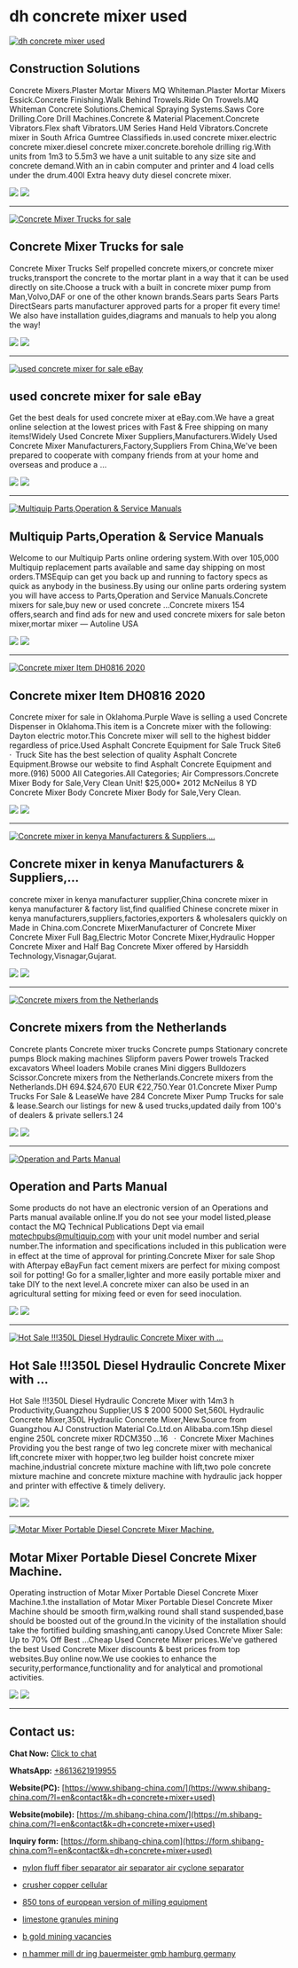 # dh concrete mixer used

<a href="https://swt.shibang-china.com/?l=en&img&k=dh+concrete+mixer+used" target="_blank">![dh concrete mixer used](http://static.shibang-china.com/all-800x300/420.jpg)</a>

## Construction Solutions
Concrete Mixers.Plaster Mortar Mixers MQ Whiteman.Plaster Mortar Mixers Essick.Concrete Finishing.Walk Behind Trowels.Ride On Trowels.MQ Whiteman Concrete Solutions.Chemical Spraying Systems.Saws Core Drilling.Core Drill Machines.Concrete &amp; Material Placement.Concrete Vibrators.Flex shaft Vibrators.UM Series Hand Held Vibrators.Concrete mixer in South Africa Gumtree Classifieds in.used concrete mixer.electric concrete mixer.diesel concrete mixer.concrete.borehole drilling rig.With units from 1m3 to 5.5m3 we have a unit suitable to any size site and concrete demand.With an in cabin computer and printer and 4 load cells under the drum.400l Extra heavy duty diesel concrete mixer.


<a href="https://whatsapp.shibangsoft.com/WhatsApp.php" target="_blank" title="WhatsApp">![](http://static.shibang-china.com/icon/whatsapp.png)</a> <a href="https://swt.shibang-china.com/?l=en&icon&k=dh+concrete+mixer+used" target="_blank">![](http://static.shibang-china.com/icon/chat-en.png)</a>

---

<a href="https://swt.shibang-china.com/?l=en&img&k=dh+concrete+mixer+used" target="_blank">![Concrete Mixer Trucks for sale](http://static.shibang-china.com/all-800x300/114.jpg)</a>

## Concrete Mixer Trucks for sale
Concrete Mixer Trucks Self propelled concrete mixers,or concrete mixer trucks,transport the concrete to the mortar plant in a way that it can be used directly on site.Choose a truck with a built in concrete mixer pump from Man,Volvo,DAF or one of the other known brands.Sears parts Sears Parts DirectSears parts manufacturer approved parts for a proper fit every time! We also have installation guides,diagrams and manuals to help you along the way!


<a href="https://whatsapp.shibangsoft.com/WhatsApp.php" target="_blank" title="WhatsApp">![](http://static.shibang-china.com/icon/whatsapp.png)</a> <a href="https://swt.shibang-china.com/?l=en&icon&k=dh+concrete+mixer+used" target="_blank">![](http://static.shibang-china.com/icon/chat-en.png)</a>

---

<a href="https://swt.shibang-china.com/?l=en&img&k=dh+concrete+mixer+used" target="_blank">![used concrete mixer for sale eBay](http://static.shibang-china.com/all-800x300/1076.jpg)</a>

## used concrete mixer for sale eBay
Get the best deals for used concrete mixer at eBay.com.We have a great online selection at the lowest prices with Fast &amp; Free shipping on many items!Widely Used Concrete Mixer Suppliers,Manufacturers.Widely Used Concrete Mixer Manufacturers,Factory,Suppliers From China,We've been prepared to cooperate with company friends from at your home and overseas and produce a …


<a href="https://whatsapp.shibangsoft.com/WhatsApp.php" target="_blank" title="WhatsApp">![](http://static.shibang-china.com/icon/whatsapp.png)</a> <a href="https://swt.shibang-china.com/?l=en&icon&k=dh+concrete+mixer+used" target="_blank">![](http://static.shibang-china.com/icon/chat-en.png)</a>

---

<a href="https://swt.shibang-china.com/?l=en&img&k=dh+concrete+mixer+used" target="_blank">![Multiquip Parts,Operation &amp; Service Manuals](http://static.shibang-china.com/all-800x300/1142.jpg)</a>

## Multiquip Parts,Operation &amp; Service Manuals
Welcome to our Multiquip Parts online ordering system.With over 105,000 Multiquip replacement parts available and same day shipping on most orders.TMSEquip can get you back up and running to factory specs as quick as anybody in the business.By using our online parts ordering system you will have access to Parts,Operation and Service Manuals.Concrete mixers for sale,buy new or used concrete …Concrete mixers 154 offers,search and find ads for new and used concrete mixers for sale beton mixer,mortar mixer — Autoline USA


<a href="https://whatsapp.shibangsoft.com/WhatsApp.php" target="_blank" title="WhatsApp">![](http://static.shibang-china.com/icon/whatsapp.png)</a> <a href="https://swt.shibang-china.com/?l=en&icon&k=dh+concrete+mixer+used" target="_blank">![](http://static.shibang-china.com/icon/chat-en.png)</a>

---

<a href="https://swt.shibang-china.com/?l=en&img&k=dh+concrete+mixer+used" target="_blank">![Concrete mixer Item DH0816 2020](http://static.shibang-china.com/all-800x300/1494.jpg)</a>

## Concrete mixer Item DH0816 2020
Concrete mixer for sale in Oklahoma.Purple Wave is selling a used Concrete Dispenser in Oklahoma.This item is a Concrete mixer with the following: Dayton electric motor.This Concrete mixer will sell to the highest bidder regardless of price.Used Asphalt Concrete Equipment for Sale Truck Site6&ensp;&#0183;&ensp;Truck Site has the best selection of quality Asphalt Concrete Equipment.Browse our website to find Asphalt Concrete Equipment and more.(916) 5000 All Categories.All Categories; Air Compressors.Concrete Mixer Body for Sale,Very Clean Unit! $25,000* 2012 McNeilus 8 YD Concrete Mixer Body Concrete Mixer Body for Sale,Very Clean.


<a href="https://whatsapp.shibangsoft.com/WhatsApp.php" target="_blank" title="WhatsApp">![](http://static.shibang-china.com/icon/whatsapp.png)</a> <a href="https://swt.shibang-china.com/?l=en&icon&k=dh+concrete+mixer+used" target="_blank">![](http://static.shibang-china.com/icon/chat-en.png)</a>

---

<a href="https://swt.shibang-china.com/?l=en&img&k=dh+concrete+mixer+used" target="_blank">![Concrete mixer in kenya Manufacturers &amp; Suppliers,…](http://static.shibang-china.com/all-800x300/576.jpg)</a>

## Concrete mixer in kenya Manufacturers &amp; Suppliers,…
concrete mixer in kenya manufacturer supplier,China concrete mixer in kenya manufacturer &amp; factory list,find qualified Chinese concrete mixer in kenya manufacturers,suppliers,factories,exporters &amp; wholesalers quickly on Made in China.com.Concrete MixerManufacturer of Concrete Mixer Concrete Mixer Full Bag,Electric Motor Concrete Mixer,Hydraulic Hopper Concrete Mixer and Half Bag Concrete Mixer offered by Harsiddh Technology,Visnagar,Gujarat.


<a href="https://whatsapp.shibangsoft.com/WhatsApp.php" target="_blank" title="WhatsApp">![](http://static.shibang-china.com/icon/whatsapp.png)</a> <a href="https://swt.shibang-china.com/?l=en&icon&k=dh+concrete+mixer+used" target="_blank">![](http://static.shibang-china.com/icon/chat-en.png)</a>

---

<a href="https://swt.shibang-china.com/?l=en&img&k=dh+concrete+mixer+used" target="_blank">![Concrete mixers from the Netherlands](http://static.shibang-china.com/all-800x300/520.jpg)</a>

## Concrete mixers from the Netherlands
Concrete plants Concrete mixer trucks Concrete pumps Stationary concrete pumps Block making machines Slipform pavers Power trowels Tracked excavators Wheel loaders Mobile cranes Mini diggers Bulldozers Scissor.Concrete mixers from the Netherlands.Concrete mixers from the Netherlands.DH 694.$24,670 EUR €22,750.Year 01.Concrete Mixer Pump Trucks For Sale &amp; LeaseWe have 284 Concrete Mixer Pump Trucks for sale &amp; lease.Search our listings for new &amp; used trucks,updated daily from 100's of dealers &amp; private sellers.1 24


<a href="https://whatsapp.shibangsoft.com/WhatsApp.php" target="_blank" title="WhatsApp">![](http://static.shibang-china.com/icon/whatsapp.png)</a> <a href="https://swt.shibang-china.com/?l=en&icon&k=dh+concrete+mixer+used" target="_blank">![](http://static.shibang-china.com/icon/chat-en.png)</a>

---

<a href="https://swt.shibang-china.com/?l=en&img&k=dh+concrete+mixer+used" target="_blank">![Operation and Parts Manual](http://static.shibang-china.com/all-800x300/778.jpg)</a>

## Operation and Parts Manual
Some products do not have an electronic version of an Operations and Parts manual available online.If you do not see your model listed,please contact the MQ Technical Publications Dept via email mqtechpubs@multiquip.com with your unit model number and serial number.The information and speciﬁcations included in this publication were in effect at the time of approval for printing.Concrete Mixer for sale Shop with Afterpay eBayFun fact cement mixers are perfect for mixing compost soil for potting! Go for a smaller,lighter and more easily portable mixer and take DIY to the next level.A concrete mixer can also be used in an agricultural setting for mixing feed or even for seed inoculation.


<a href="https://whatsapp.shibangsoft.com/WhatsApp.php" target="_blank" title="WhatsApp">![](http://static.shibang-china.com/icon/whatsapp.png)</a> <a href="https://swt.shibang-china.com/?l=en&icon&k=dh+concrete+mixer+used" target="_blank">![](http://static.shibang-china.com/icon/chat-en.png)</a>

---

<a href="https://swt.shibang-china.com/?l=en&img&k=dh+concrete+mixer+used" target="_blank">![Hot Sale !!!350L Diesel Hydraulic Concrete Mixer with …](http://static.shibang-china.com/all-800x300/918.jpg)</a>

## Hot Sale !!!350L Diesel Hydraulic Concrete Mixer with …
Hot Sale !!!350L Diesel Hydraulic Concrete Mixer with 14m3 h Productivity,Guangzhou Supplier,US $ 2000 5000 Set,560L Hydraulic Concrete Mixer,350L Hydraulic Concrete Mixer,New.Source from Guangzhou AJ Construction Material Co.Ltd.on Alibaba.com.15hp diesel engine 250L concrete mixer RDCM350 …16 &ensp;&#0183;&ensp;Concrete Mixer Machines Providing you the best range of two leg concrete mixer with mechanical lift,concrete mixer with hopper,two leg builder hoist concrete mixer machine,industrial concrete mixture machine with lift,two pole concrete mixture machine and concrete mixture machine with hydraulic jack hopper and printer with effective &amp; timely delivery.


<a href="https://whatsapp.shibangsoft.com/WhatsApp.php" target="_blank" title="WhatsApp">![](http://static.shibang-china.com/icon/whatsapp.png)</a> <a href="https://swt.shibang-china.com/?l=en&icon&k=dh+concrete+mixer+used" target="_blank">![](http://static.shibang-china.com/icon/chat-en.png)</a>

---

<a href="https://swt.shibang-china.com/?l=en&img&k=dh+concrete+mixer+used" target="_blank">![Motar Mixer Portable Diesel Concrete Mixer Machine.](http://static.shibang-china.com/all-800x300/459.jpg)</a>

## Motar Mixer Portable Diesel Concrete Mixer Machine.
Operating instruction of Motar Mixer Portable Diesel Concrete Mixer Machine.1.the installation of Motar Mixer Portable Diesel Concrete Mixer Machine should be smooth firm,walking round shall stand suspended,base should be boosted out of the ground.In the vicinity of the installation should take the fortified building smashing,anti canopy.Used Concrete Mixer Sale: Up to 70% Off Best …Cheap Used Concrete Mixer prices.We've gathered the best Used Concrete Mixer discounts &amp; best prices from top websites.Buy online now.We use cookies to enhance the security,performance,functionality and for analytical and promotional activities.


<a href="https://whatsapp.shibangsoft.com/WhatsApp.php" target="_blank" title="WhatsApp">![](http://static.shibang-china.com/icon/whatsapp.png)</a> <a href="https://swt.shibang-china.com/?l=en&icon&k=dh+concrete+mixer+used" target="_blank">![](http://static.shibang-china.com/icon/chat-en.png)</a>

---
## Contact us:

**Chat Now:** [Click to chat](https://swt.shibang-china.com?l=en&contact&k=dh+concrete+mixer+used)

**WhatsApp:**  [+8613621919955](https://whatsapp.shibangsoft.com/WhatsApp.php)

**Website(PC):** [https://www.shibang-china.com/](https://www.shibang-china.com/?l=en&contact&k=dh+concrete+mixer+used)

**Website(mobile):** [https://m.shibang-china.com/](https://m.shibang-china.com/?l=en&contact&k=dh+concrete+mixer+used)

**Inquiry form:** [https://form.shibang-china.com](https://form.shibang-china.com?l=en&contact&k=dh+concrete+mixer+used)

* [nylon fluff fiber separator air separator air cyclone separator](../149/nylon%20fluff%20fiber%20separator%20air%20separator%20air%20cyclone%20separator.md)

* [crusher copper cellular](../150/crusher%20copper%20cellular.md)

* [850 tons of european version of milling equipment](../148/850%20tons%20of%20european%20version%20of%20milling%20equipment.md)

* [limestone granules mining](../142/limestone%20granules%20mining.md)

* [b gold mining vacancies](../148/b%20gold%20mining%20vacancies.md)

* [n hammer mill dr ing bauermeister gmb hamburg germany](../142/n%20hammer%20mill%20dr%20ing%20bauermeister%20gmb%20hamburg%20germany.md)